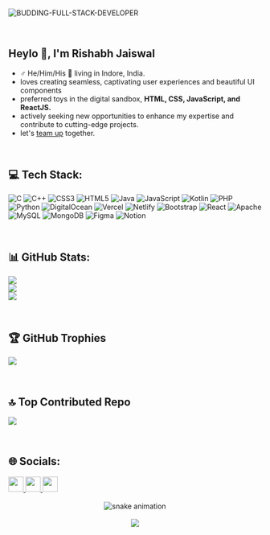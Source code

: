 <br>

![BUDDING-FULL-STACK-DEVELOPER](https://github.com/itsRishh/itsRishh/assets/105977672/40243045-7b3f-4f99-b571-baa5bf8dc138)

<br>
<h2 color="#ffffff" align="left">Heylo 👋, I'm Rishabh Jaiswal</h2>
<ul>
  <li>♂ He/Him/His 📍 living in Indore, India.</li>
  <li>loves creating seamless, captivating user experiences and beautiful UI components</li>
  <li>preferred toys in the digital sandbox, <strong>HTML, CSS, JavaScript, and ReactJS.</strong></li>
  <li>actively seeking new opportunities to enhance my expertise and contribute to cutting-edge projects.</li>
  <li>let's <a href="mailto:rish.jaiswal100@gmail.com">team up</a> together.</li>
</ul>
<br>

<h2>💻 Tech Stack:</h2>

![C](https://img.shields.io/badge/c-%2300599C.svg?style=for-the-badge&logo=c&logoColor=white) ![C++](https://img.shields.io/badge/c++-%2300599C.svg?style=for-the-badge&logo=c%2B%2B&logoColor=white) ![CSS3](https://img.shields.io/badge/css3-%231572B6.svg?style=for-the-badge&logo=css3&logoColor=white) ![HTML5](https://img.shields.io/badge/html5-%23E34F26.svg?style=for-the-badge&logo=html5&logoColor=white) ![Java](https://img.shields.io/badge/java-%23ED8B00.svg?style=for-the-badge&logo=openjdk&logoColor=white) ![JavaScript](https://img.shields.io/badge/javascript-%23323330.svg?style=for-the-badge&logo=javascript&logoColor=%23F7DF1E) ![Kotlin](https://img.shields.io/badge/kotlin-%237F52FF.svg?style=for-the-badge&logo=kotlin&logoColor=white) ![PHP](https://img.shields.io/badge/php-%23777BB4.svg?style=for-the-badge&logo=php&logoColor=white) ![Python](https://img.shields.io/badge/python-3670A0?style=for-the-badge&logo=python&logoColor=ffdd54) ![DigitalOcean](https://img.shields.io/badge/DigitalOcean-%230167ff.svg?style=for-the-badge&logo=digitalOcean&logoColor=white) ![Vercel](https://img.shields.io/badge/vercel-%23000000.svg?style=for-the-badge&logo=vercel&logoColor=white) ![Netlify](https://img.shields.io/badge/netlify-%23000000.svg?style=for-the-badge&logo=netlify&logoColor=#00C7B7) ![Bootstrap](https://img.shields.io/badge/bootstrap-%238511FA.svg?style=for-the-badge&logo=bootstrap&logoColor=white) ![React](https://img.shields.io/badge/react-%2320232a.svg?style=for-the-badge&logo=react&logoColor=%2361DAFB) ![Apache](https://img.shields.io/badge/apache-%23D42029.svg?style=for-the-badge&logo=apache&logoColor=white) ![MySQL](https://img.shields.io/badge/mysql-%2300000f.svg?style=for-the-badge&logo=mysql&logoColor=white) ![MongoDB](https://img.shields.io/badge/MongoDB-%234ea94b.svg?style=for-the-badge&logo=mongodb&logoColor=white) ![Figma](https://img.shields.io/badge/figma-%23F24E1E.svg?style=for-the-badge&logo=figma&logoColor=white) ![Notion](https://img.shields.io/badge/Notion-%23000000.svg?style=for-the-badge&logo=notion&logoColor=white)

<br>

<h2>📊 GitHub Stats:</h2>

![](https://github-readme-stats.vercel.app/api?username=itsRishh&theme=gotham&hide_border=false&include_all_commits=true&count_private=true)<br/>
![](https://github-readme-streak-stats.herokuapp.com/?user=itsRishh&theme=gotham&hide_border=false)<br/>
![](https://github-readme-stats.vercel.app/api/top-langs/?username=itsRishh&theme=gotham&hide_border=false&include_all_commits=true&count_private=true&layout=compact)

<br>

<h2>🏆 GitHub Trophies</h2>

![](https://github-profile-trophy.vercel.app/?username=itsRishh&theme=monokai&no-frame=false&no-bg=true&margin-w=4)

<br>

<h2>🔝 Top Contributed Repo</h2>

![](https://github-contributor-stats.vercel.app/api?username=itsRishh&limit=5&theme=radical&combine_all_yearly_contributions=true)

<br>

<h2>🌐 Socials:</h2>

<div align="left">
 <a href="https://www.linkedin.com/in/rishabh-jaiswal-bb596122a/" target="_blank" >
   <img src="https://img.shields.io/static/v1?message=LinkedIn&logo=linkedin&label=&color=0077B5&logoColor=f7f7f6&labelColor=13539d&style=for-the-badge" height="30"/>
 </a>
 <a href="https://linktr.ee/Rish.place" target="_blank">
   <img src="https://img.shields.io/static/v1?message=linktree&logo=linktree&label=&color=1de9b6&logoColor=ffffff&labelColor=139d7b&style=for-the-badge" height="30" />
 </a>
 <a href="https://www.instagram.com/notyo.rish/" target="_blank">
   <img src="https://img.shields.io/static/v1?message=Instagram&logo=instagram&label=&color=E4405F&logoColor=white&labelColor=b62b45&style=for-the-badge" height="30"/>
 </a>
</div>
   
<br>

<div align="center">
  <img src="https://raw.githubusercontent.com/itsRishh/itsRishh/output/snake.svg" alt="snake animation"/>
</div>

<br>

<div align="center">
  <img src="https://profile-counter.glitch.me/itsRishh/count.svg?"/>
</div>


<!-- Proudly created with GPRM ( https://gprm.itsvg.in ) -->
